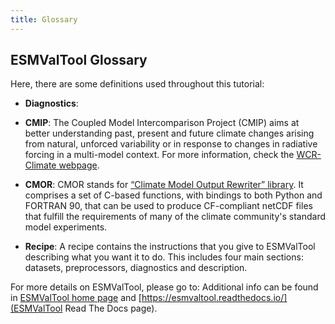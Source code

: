 ```yaml
---
title: Glossary 
---
```


## ESMValTool Glossary

Here, there are some definitions used throughout this tutorial:

- **Diagnostics**:

- **CMIP**: The Coupled Model Intercomparison Project (CMIP) aims at better understanding past, present and future climate changes arising from natural, unforced variability or in response to changes in radiative forcing in a multi-model context. For more information, check the [WCR-Climate webpage](https://www.wcrp-climate.org/).

- **CMOR**: CMOR stands for [“Climate Model Output Rewriter” library](https://pcmdi.github.io/cmor-site/index.html). It comprises a set of C-based functions, with bindings to both Python and FORTRAN 90, that can be used to produce CF-compliant netCDF files that fulfill the requirements of many of the climate community's standard model experiments.

- **Recipe**: A recipe contains the instructions that you give to ESMValTool describing what you want it to do. This includes four main sections: datasets, preprocessors, diagnostics and description.

For more details on ESMValTool, please go to:
Additional info can be found in [ESMValTool home page](https://esmvaltool.org)
and [https://esmvaltool.readthedocs.io/](ESMValTool Read The Docs page).

